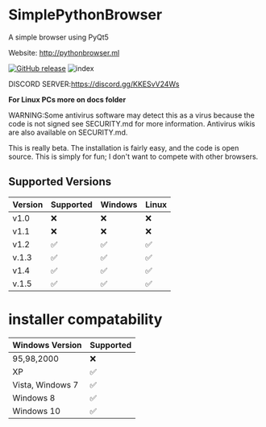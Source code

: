 # SimplePythonBrowser
A simple browser using PyQt5


Website: http://pythonbrowser.ml

[![GitHub release](https://img.shields.io/github/release/ppy/osu.svg)](https://github.com/Python-Browser/SimplePythonBrowser/releases/latest)
![index](https://user-images.githubusercontent.com/85512286/142732638-7172368f-72c2-45b8-b7b8-e36f646c8a7b.jpg)

DISCORD SERVER:https://discord.gg/KKESvV24Ws

**For Linux PCs more on docs folder** 

WARNING:Some antivirus software may detect this as a virus because the code is not signed see SECURITY.md for more information. Antivirus wikis are also available on SECURITY.md.

This is really beta. The installation is fairly easy, and the code is open source. This is simply for fun; I don't want to compete with other browsers.





## Supported Versions

| Version         | Supported          | Windows               | Linux               |
| -------         | ------------------ | ----------------------| --------------------|
| v1.0    | :x: | :x:                                  | :x:                 |
| v1.1     |:x:  |:x:                                   | :x:                 |
| v1.2     |:white_check_mark: | :white_check_mark:     | ✅                   |
| v.1.3   | ✅  |  ✅   | ✅
| v1.4   | :white_check_mark:|:white_check_mark:|:white_check_mark:|
| v.1.5 |:white_check_mark:|:white_check_mark:|:white_check_mark:|


# installer compatability

| Windows Version   |  Supported            
| ----------------  | ------------------                      
|   95,98,2000      |    :x:  
|      XP           |    :white_check_mark:
|  Vista, Windows 7 |    ✅
|     Windows 8     |    ✅
|    Windows 10     |   :white_check_mark:



